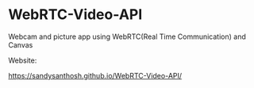 # WebRTC-Video-API

Webcam and picture app using WebRTC(Real Time Communication) and Canvas

Website:

https://sandysanthosh.github.io/WebRTC-Video-API/
